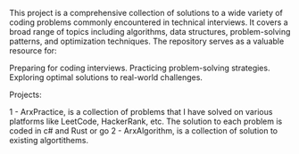 This project is a comprehensive collection of solutions to a wide variety of coding problems commonly encountered in technical interviews. It covers a broad range of topics including algorithms, data structures, problem-solving patterns, and optimization techniques. The repository serves as a valuable resource for:

Preparing for coding interviews.
Practicing problem-solving strategies.
Exploring optimal solutions to real-world challenges.


Projects:

1 - ArxPractice, is a collection of problems that I have solved on various platforms like LeetCode, HackerRank, etc. The solution to each problem is coded in c# and Rust or go
2 - ArxAlgorithm, is a collection of solution to existing algortithems.





